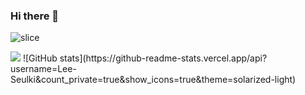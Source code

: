 ### Hi there 👋

![slice](https://capsule-render.vercel.app/api?type=slice&color=auto&height=200&text=Hi%20there👋&fontAlign=70&rotate=13&fontAlignY=25&desc=seulzzang's%20GitHub&descAlign=70.&descAlignY=44)

<img src="https://img.shields.io/badge/Python-3776AB?style=flat&logo=Python&logoColor=white"/>
![GitHub stats](https://github-readme-stats.vercel.app/api?username=Lee-Seulki&count_private=true&show_icons=true&theme=solarized-light)

<!--
**whj0406/whj0406** is a ✨ _special_ ✨ repository because its `README.md` (this file) appears on your GitHub profile.

Here are some ideas to get you started:

- 🔭 I’m currently working on ...
- 🌱 I’m currently learning ...
- 👯 I’m looking to collaborate on ...
- 🤔 I’m looking for help with ...
- 💬 Ask me about ...
- 📫 How to reach me: ...
- 😄 Pronouns: ...
- ⚡ Fun fact: ...
-->
